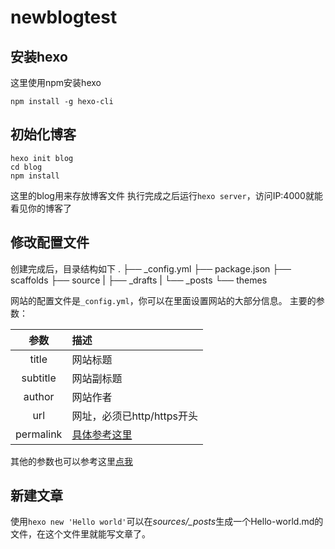 # newblogtest

## 安装hexo

这里使用npm安装hexo

```shell
npm install -g hexo-cli
```

## 初始化博客

```shell
hexo init blog
cd blog
npm install
```

这里的blog用来存放博客文件
执行完成之后运行`hexo server`，访问IP:4000就能看见你的博客了

## 修改配置文件

创建完成后，目录结构如下
.
├── _config.yml
├── package.json
├── scaffolds
├── source
|   ├── _drafts
|   └── _posts
└── themes

网站的配置文件是`_config.yml`，你可以在里面设置网站的大部分信息。
主要的参数：

|   参数   | 描述                                                  |
| :---------: | :------------------------------------------------------ |
|   title   | 网站标题                                              |
| subtitle | 网站副标题                                            |
|  author  | 网站作者                                              |
|    url    | 网址，必须已http/https开头                            |
| permalink | [具体参考这里](https://hexo.io/zh-cn/docs/permalinks) |

其他的参数也可以参考这里[点我](https://hexo.io/zh-cn/docs/configuration)

## 新建文章

使用`hexo new 'Hello world'`可以在*sources/_posts*生成一个Hello-world.md的文件，在这个文件里就能写文章了。
